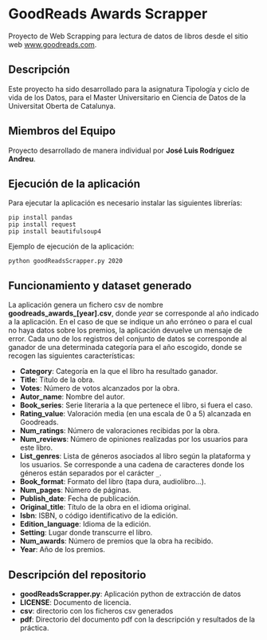 # GoodReads Awards Scrapper

Proyecto de Web Scrapping para lectura de datos de libros desde el sitio web www.goodreads.com.

## Descripción

Este proyecto ha sido desarrollado para la asignatura Tipología y ciclo de vida de los Datos, para el Master Universitario en Ciencia de Datos de la Universitat Oberta de Catalunya.

## Miembros del Equipo

Proyecto desarrollado de manera individual por **José Luis Rodríguez Andreu**.

## Ejecución de la aplicación

Para ejecutar la aplicación es necesario instalar las siguientes librerías:

```
pip install pandas
pip install request
pip install beautifulsoup4
```

Ejemplo de ejecución de la aplicación:

```
python goodReadsScrapper.py 2020
```

## Funcionamiento y dataset generado

La aplicación genera un fichero csv de nombre **goodreads_awards_[year].csv**, donde *year* se corresponde al año indicado a la aplicación. En el caso de que se indique un año erróneo o para el cual no haya datos sobre los premios, la aplicación devuelve un mensaje de error.
Cada uno de los registros del conjunto de datos se corresponde al ganador de una determinada categoría para el año escogido, donde se recogen las siguientes características:

* **Category**: Categoría en la que el libro ha resultado ganador.
* **Title**: Título de la obra.
* **Votes**: Número de votos alcanzados por la obra.
* **Autor_name**: Nombre del autor.
* **Book_series**: Serie literaria a la que pertenece el libro, si fuera el caso.
* **Rating_value**: Valoración media (en una escala de 0 a 5) alcanzada en Goodreads.
* **Num_ratings**: Número de valoraciones recibidas por la obra.
* **Num_reviews**: Número de opiniones realizadas por los usuarios para este libro.
* **List_genres**: Lista de géneros asociados al libro según la plataforma y los usuarios. Se corresponde a una cadena de caracteres donde los géneros están separados por el carácter ``_``.
* **Book_format**: Formato del libro (tapa dura, audiolibro…).
* **Num_pages**: Número de páginas.
* **Publish_date**: Fecha de publicación.
* **Original_title**: Título de la obra en el idioma original.
* **Isbn**: ISBN, o código identificativo de la edición.
* **Edition_language**: Idioma de la edición.
* **Setting**: Lugar donde transcurre el libro.
* **Num_awards**: Número de premios que la obra ha recibido.
* **Year**: Año de los premios.

## Descripción del repositorio

* **goodReadsScrapper.py**: Aplicación python de extracción de datos
* **LICENSE**: Documento de licencia.
* **csv**: directorio con los ficheros csv generados
* **pdf**: Directorio del documento pdf con la descripción y resultados de la práctica.
